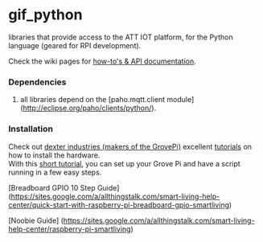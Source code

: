 gif_python
==========

libraries that provide access to the ATT IOT platform, for the Python language (geared for RPI development).

Check the wiki pages for [how-to's & API documentation](https://github.com/allthingstalk/gif_python/wiki).

<!--

### flavours
There are 2 flavours of the IOT library. Use a library according to your needs.
  1. regular: The RPI will act as a single device, directly connected to the IOT platform. You are responsible for creating the device manually on the platform, any assets can be created through the script.
  2. gateway: The RPI will function as a gateway for other devices, which communicate with the gateway-RPI through xbee modules. Devices and their assets are automatically created whenever a new xbee device connects to the gateway.

-->

### Dependencies
  1. all libraries depend on the [paho.mqtt.client module] (http://eclipse.org/paho/clients/python/).
  
<!--

  2. the demo template script for the gateway also relies on:
    - [pyserial] (http://pyserial.sourceforge.net/)
	- [python-xbee] (https://code.google.com/p/python-xbee/)

-->

### Installation
Check out [dexter industries (makers of the GrovePi)](http://www.dexterindustries.com/GrovePi/) excellent [tutorials](http://www.dexterindustries.com/GrovePi/get-started-with-the-grovepi/raspberry-pi-model-b-grovepi/) on how to install the hardware.  
With this [short tutorial](https://github.com/allthingstalk/gif_python/wiki/Quick-setup-guide), you can set up your Grove Pi and have a script running in a few easy steps.  

[Breadboard GPIO 10 Step Guide] (https://sites.google.com/a/allthingstalk.com/smart-living-help-center/quick-start-with-raspberry-pi-breadboard-gpio-smartliving)

[Noobie Guide] (https://sites.google.com/a/allthingstalk.com/smart-living-help-center/raspberry-pi-smartliving)

